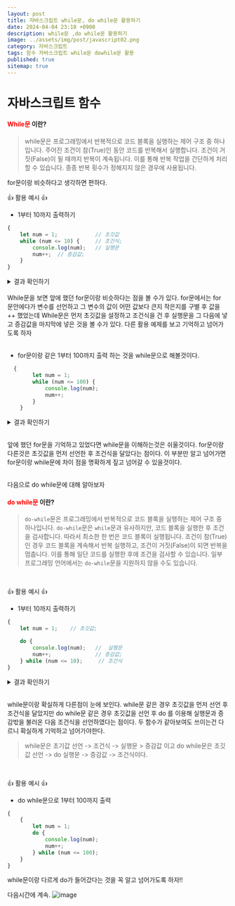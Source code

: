 ```yaml
---
layout: post
title: 자바스크립트 while문, do while문 활용하기
date: 2024-04-04 23:10 +0900
description: while문 ,do while문 활용하기
image: ../assets/img/post/javascript02.png
category: 자바스크립트
tags: 함수 자바스크립트 while문 dowhile문 활용 
published: true
sitemap: true
---
```


# 자바스크립트 함수
#### <span style = "color: red" >While문</span> 이란?
> while문은 프로그래밍에서 반복적으로 코드 블록을 실행하는 제어 구조 중 하나입니다. 주어진 조건이 참(True)인 동안 코드를 반복해서 실행합니다. 조건이 거짓(False)이 될 때까지 반복이 계속됩니다. 이를 통해 반복 작업을 간단하게 처리할 수 있습니다. 종종 반복 횟수가 정해지지 않은 경우에 사용됩니다.

for문이랑 비슷하다고 생각하면 편하다.
<br>

👍 활용 예시 👍 <br>

- 1부터 10까지 출력하기 

````javascript
{
    let num = 1;            // 초깃값
    while (num <= 10) {     // 조건식;
        console.log(num);   // 실행문
        num++;  // 증감값;
    }
}
````
<div class="result">
<details>
   <summary>결과 확인하기</summary>
   <div>
         <b> 1~10 </b>
   </div>
</details>
</div>

<br>
While문을 보면 앞에 했던 for문이랑 비슷하다는 점을 볼 수가 있다. for문에서는 for 문안에다가 변수를 선언하고 그 변수의 값이 어떤 값보다 큰지 작은지를 구별 후 값을 ++ 했었는데 While문은 먼저 초깃값을 설정하고 조건식을 건 후 실행문을 그 다음에 넣고 증감값을 마지막에 넣은 것을 볼 수가 있다. 다른 활용 예제를 보고 기억하고 넘어가도록 하자 
<br><br>

- for문이랑 같은 1부터 100까지 출력 하는 것을  while문으로 해볼것이다.

```javascript
  {
        let num = 1;
        while (num <= 100) {
            console.log(num);
            num++;
        }
    }
```
<div class="result">
<details>
   <summary>결과 확인하기</summary>
   <div>
         <b> 1~100 </b>
   </div>
</details>
</div>
<br>

앞에 했던 for문을 기억하고 있었다면 while문을 이해하는것은 쉬울것이다.
for문이랑 다른것은 초깃값을 먼저 선언한 후 조건식을 달았다는 점이다. 이 부분만 알고 넘어가면 for문이랑 while문에 차이 점을 명확하게 짚고 넘어갈 수 있을것이다.

<br>
다음으로 do while문에 대해 알아보자

#### <span style = "color : red"> do while문 </span> 이란?
> `do-while`문은 프로그래밍에서 반복적으로 코드 블록을 실행하는 제어 구조 중 하나입니다. `do-while`문은 `while`문과 유사하지만, 코드 블록을 실행한 후 조건을 검사합니다. 따라서 최소한 한 번은 코드 블록이 실행됩니다. 조건이 참(True)인 경우 코드 블록을 계속해서 반복 실행하고, 조건이 거짓(False)이 되면 반복을 멈춥니다. 이를 통해 일단 코드를 실행한 후에 조건을 검사할 수 있습니다. 일부 프로그래밍 언어에서는 `do-while`문을 지원하지 않을 수도 있습니다.

<br>

👍 활용 예시 👍

- 1부터 10까지 출력하기

```javascript
{
    let num = 1;    // 초깃값;

    do {
        console.log(num);   //  실행문
        num++;              // 증감값;
    } while (num <= 10);     // 조건식
}
```
<div class="result">
<details>
   <summary>결과 확인하기</summary>
   <div>
         <b> 1~10 </b>
   </div>
</details>
</div>
<br>

while문이랑 확실하게 다른점이 눈에 보인다.
while문 같은 경우 초깃값을 먼저 선언 후 조건식을 달았지만 do while문 같은 경우 초깃값을 선언 후 do 를 이용해 실행문과 증감밗을 불러온 다음 조건식을 선언하였다는 점이다. 두 함수가 같아보여도 쓰이는건 다르니 확실하게 기억하고 넘어가야한다.
>while문은 초기값 선언 -> 조건식 -> 실행문 > 증감값 이고 do while문은  초깃값 선언 -> do 실행문 -> 증감값 -> 조건식이다. 
<br>

👍 활용 예시 👍

- do while문으로 1부터 100까지 출력 
```javascript
{
    {
        let num = 1;
        do {
            console.log(num);
            num++;
        } while (num <= 100);
    }
}
```
while문이랑 다르게 do가 들어갔다는 것을 꼭 알고 넘어가도록 하자!! 

다음시간에 계속.
![image](https://github.com/nicejmp1/nicejmp1.github.io/assets/163364733/90a41f22-19d3-4d17-b649-016d5880fa98)

